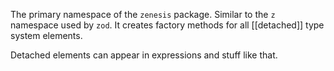 The primary namespace of the `zenesis` package. Similar to the `z` namespace used by `zod`. It creates factory methods for all [[detached]] type system elements.

Detached elements can appear in expressions and stuff like that.